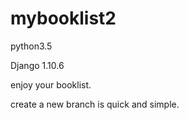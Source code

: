 # mybooklist2

python3.5

Django 1.10.6

enjoy your booklist.



create a new branch  is quick and simple.
